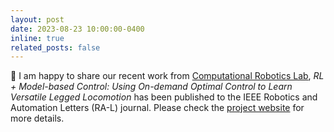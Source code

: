 ```yaml
---
layout: post
date: 2023-08-23 10:00:00-0400
inline: true
related_posts: false
---
```


📑 I am happy to share our recent work from [Computational Robotics Lab](http://crl.ethz.ch/), *RL + Model-based Control: Using On-demand Optimal Control to Learn Versatile Legged Locomotion* has been published to the IEEE Robotics and Automation Letters (RA-L) journal. Please check the [project website](https://donghok.me/rl-plus-model-based-control/) for more details.
